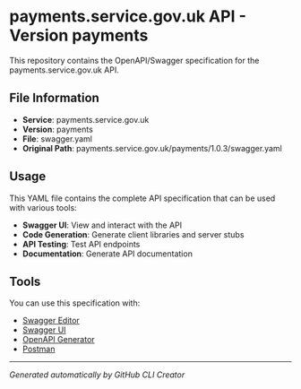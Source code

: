 # payments.service.gov.uk API - Version payments

This repository contains the OpenAPI/Swagger specification for the payments.service.gov.uk API.

## File Information

- **Service**: payments.service.gov.uk
- **Version**: payments
- **File**: swagger.yaml
- **Original Path**: payments.service.gov.uk/payments/1.0.3/swagger.yaml

## Usage

This YAML file contains the complete API specification that can be used with various tools:

- **Swagger UI**: View and interact with the API
- **Code Generation**: Generate client libraries and server stubs
- **API Testing**: Test API endpoints
- **Documentation**: Generate API documentation

## Tools

You can use this specification with:

- [Swagger Editor](https://editor.swagger.io/)
- [Swagger UI](https://swagger.io/tools/swagger-ui/)
- [OpenAPI Generator](https://openapi-generator.tech/)
- [Postman](https://www.postman.com/)

---

*Generated automatically by GitHub CLI Creator*
